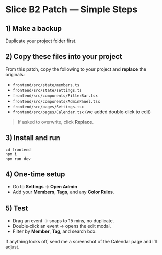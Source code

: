 # Slice B2 Patch — Simple Steps

## 1) Make a backup
Duplicate your project folder first.

## 2) Copy these files into your project
From this patch, copy the following to your project and **replace** the originals:

- `frontend/src/state/members.ts`
- `frontend/src/state/settings.ts`
- `frontend/src/components/FilterBar.tsx`
- `frontend/src/components/AdminPanel.tsx`
- `frontend/src/pages/Settings.tsx`
- `frontend/src/pages/Calendar.tsx` (we added double‑click to edit)

> If asked to overwrite, click **Replace**.

## 3) Install and run
```
cd frontend
npm i
npm run dev
```

## 4) One-time setup
- Go to **Settings → Open Admin**
- Add your **Members**, **Tags**, and any **Color Rules**.

## 5) Test
- Drag an event → snaps to 15 mins, no duplicate.
- Double‑click an event → opens the edit modal.
- Filter by **Member**, **Tag**, and search box.

If anything looks off, send me a screenshot of the Calendar page and I’ll adjust.

